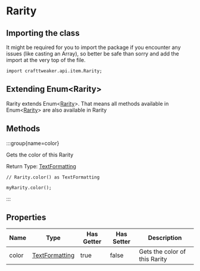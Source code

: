 # Rarity

## Importing the class

It might be required for you to import the package if you encounter any issues (like casting an Array), so better be safe than sorry and add the import at the very top of the file.
```zenscript
import crafttweaker.api.item.Rarity;
```


## Extending Enum&lt;Rarity&gt;

Rarity extends Enum&lt;[Rarity](/vanilla/api/item/Rarity)&gt;. That means all methods available in Enum&lt;[Rarity](/vanilla/api/item/Rarity)&gt; are also available in Rarity

## Methods

:::group{name=color}

Gets the color of this Rarity

Return Type: [TextFormatting](/vanilla/api/util/text/TextFormatting)

```zenscript
// Rarity.color() as TextFormatting

myRarity.color();
```

:::


## Properties

| Name | Type | Has Getter | Has Setter | Description |
|------|------|------------|------------|-------------|
| color | [TextFormatting](/vanilla/api/util/text/TextFormatting) | true | false | Gets the color of this Rarity |

